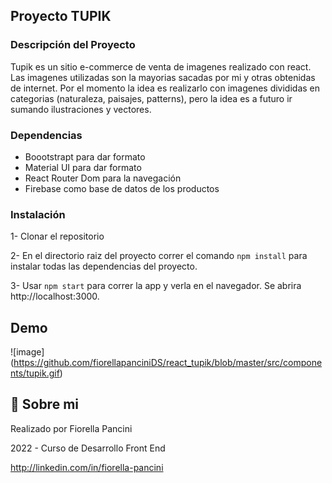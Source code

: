 ##  Proyecto TUPIK

### Descripción del Proyecto

Tupik es un sitio e-commerce de venta de imagenes realizado con react. 
Las imagenes utilizadas son la mayorias sacadas por mi y otras obtenidas de internet.
Por el momento la idea es realizarlo con imagenes divididas en categorias (naturaleza, paisajes, patterns), pero la idea es a futuro ir sumando ilustraciones y vectores.



### Dependencias

* Boootstrapt  para dar formato
* Material UI para dar formato
* React Router Dom para la navegación
* Firebase como base de datos de los productos


### Instalación

1- Clonar el repositorio

2- En el directorio raiz del proyecto correr el comando ```npm install``` para instalar todas las dependencias del proyecto.

3- Usar ```npm start``` para correr la app y verla en el navegador. Se abrira http://localhost:3000. 

## Demo

![image] (https://github.com/fiorellapanciniDS/react_tupik/blob/master/src/components/tupik.gif)


## 🚀 Sobre mi
Realizado por Fiorella Pancini

2022 - Curso de Desarrollo Front End

http://linkedin.com/in/fiorella-pancini
